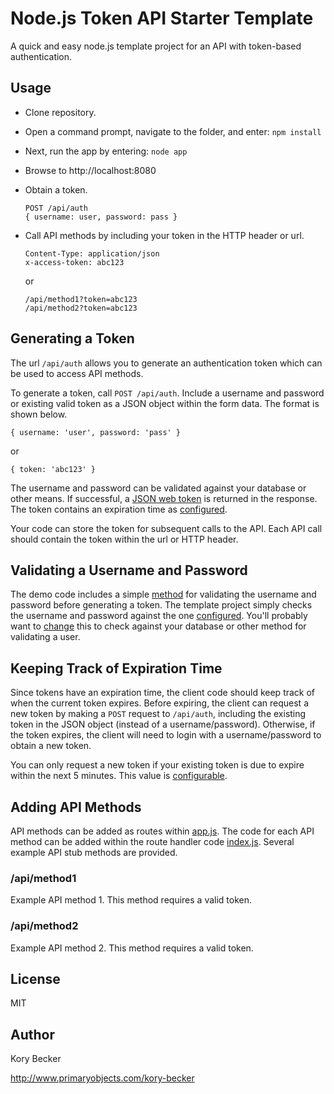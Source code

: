Node.js Token API Starter Template
==================================

A quick and easy node.js template project for an API with token-based authentication.

## Usage

- Clone repository.
- Open a command prompt, navigate to the folder, and enter: `npm install`
- Next, run the app by entering: `node app`
- Browse to http://localhost:8080
- Obtain a token.
  
  ```
  POST /api/auth
  { username: user, password: pass }
  ```

- Call API methods by including your token in the HTTP header or url.

  ```
  Content-Type: application/json
  x-access-token: abc123
  ```

  or

  ```
  /api/method1?token=abc123
  /api/method2?token=abc123
  ```

## Generating a Token

The url `/api/auth` allows you to generate an authentication token which can be used to access API methods.

To generate a token, call `POST /api/auth`. Include a username and password or existing valid token as a JSON object within the form data. The format is shown below.

```
{ username: 'user', password: 'pass' }
```

or

```
{ token: 'abc123' }
```


The username and password can be validated against your database or other means. If successful, a [JSON web token](https://www.npmjs.com/package/json-web-token) is returned in the response. The token contains an expiration time as [configured](config/config.js#L11).

Your code can store the token for subsequent calls to the API. Each API call should contain the token within the url or HTTP header.

## Validating a Username and Password

The demo code includes a simple [method](managers/userManager.js#L4) for validating the username and password before generating a token. The template project simply checks the username and password against the one [configured](config/config.js#L6-L7). You'll probably want to [change](routes/api/index.js#L19) this to check against your database or other method for validating a user.

## Keeping Track of Expiration Time

Since tokens have an expiration time, the client code should keep track of when the current token expires. Before expiring, the client can request a new token by making a `POST` request to `/api/auth`, including the existing token in the JSON object (instead of a username/password). Otherwise, if the token expires, the client will need to login with a username/password to obtain a new token.

You can only request a new token if your existing token is due to expire within the next 5 minutes. This value is [configurable](config/config.js#L11).

## Adding API Methods

API methods can be added as routes within [app.js](app.js#L28-L30). The code for each API method can be added within the route handler code [index.js](routes/api/index.js). Several example API stub methods are provided.

### /api/method1

Example API method 1. This method requires a valid token.

### /api/method2

Example API method 2. This method requires a valid token.

## License

MIT

## Author

Kory Becker

http://www.primaryobjects.com/kory-becker